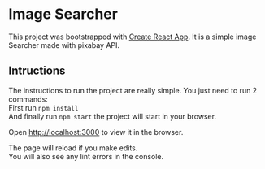 # Image Searcher

This project was bootstrapped with [Create React App](https://github.com/facebook/create-react-app). It is a simple image Searcher made with pixabay API.

## Intructions

The instructions to run the project are really simple. You just need to run 2 commands:\
First run ```npm install```\
And finally run ```npm start``` the project will start in your browser.

Open [http://localhost:3000](http://localhost:3000) to view it in the browser.

The page will reload if you make edits.<br />
You will also see any lint errors in the console.



